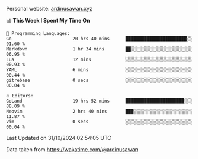 Personal website: [ardinusawan.xyz](https://ardinusawan.xyz)

<!--START_SECTION:waka-->
📊 **This Week I Spent My Time On** 

```text
💬 Programming Languages: 
Go                       20 hrs 40 mins      ███████████████████████░░   91.60 % 
Markdown                 1 hr 34 mins        ██░░░░░░░░░░░░░░░░░░░░░░░   06.95 % 
Lua                      12 mins             ░░░░░░░░░░░░░░░░░░░░░░░░░   00.93 % 
YAML                     6 mins              ░░░░░░░░░░░░░░░░░░░░░░░░░   00.44 % 
gitrebase                0 secs              ░░░░░░░░░░░░░░░░░░░░░░░░░   00.04 % 

🔥 Editors: 
GoLand                   19 hrs 52 mins      ██████████████████████░░░   88.09 % 
Neovim                   2 hrs 40 mins       ███░░░░░░░░░░░░░░░░░░░░░░   11.87 % 
Vim                      0 secs              ░░░░░░░░░░░░░░░░░░░░░░░░░   00.04 % 
```


 Last Updated on 31/10/2024 02:54:05 UTC
<!--END_SECTION:waka-->
Data taken from https://wakatime.com/@ardinusawan
